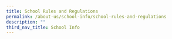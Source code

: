 ```yaml
---
title: School Rules and Regulations
permalink: /about-us/school-info/school-rules-and-regulations
description: ""
third_nav_title: School Info
---
```

